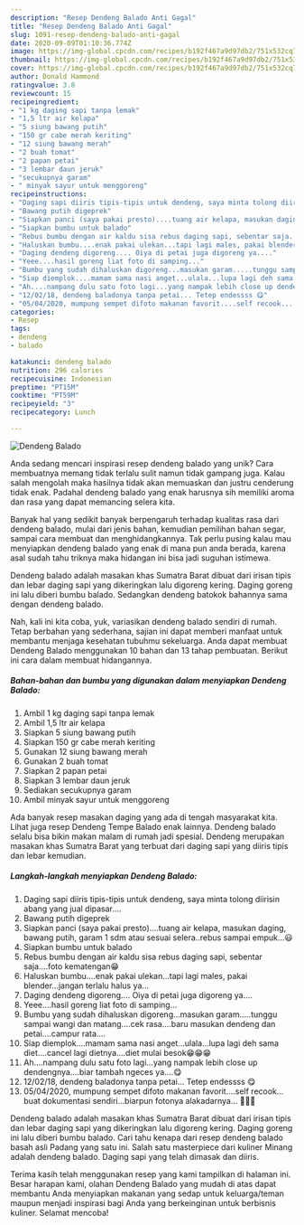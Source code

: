 ```yaml
---
description: "Resep Dendeng Balado Anti Gagal"
title: "Resep Dendeng Balado Anti Gagal"
slug: 1091-resep-dendeng-balado-anti-gagal
date: 2020-09-09T01:10:36.774Z
image: https://img-global.cpcdn.com/recipes/b192f467a9d97db2/751x532cq70/dendeng-balado-foto-resep-utama.jpg
thumbnail: https://img-global.cpcdn.com/recipes/b192f467a9d97db2/751x532cq70/dendeng-balado-foto-resep-utama.jpg
cover: https://img-global.cpcdn.com/recipes/b192f467a9d97db2/751x532cq70/dendeng-balado-foto-resep-utama.jpg
author: Donald Hammond
ratingvalue: 3.8
reviewcount: 15
recipeingredient:
- "1 kg daging sapi tanpa lemak"
- "1,5 ltr air kelapa"
- "5 siung bawang putih"
- "150 gr cabe merah keriting"
- "12 siung bawang merah"
- "2 buah tomat"
- "2 papan petai"
- "3 lembar daun jeruk"
- "secukupnya garam"
- " minyak sayur untuk menggoreng"
recipeinstructions:
- "Daging sapi diiris tipis-tipis untuk dendeng, saya minta tolong diirisin abang yang jual dipasar...."
- "Bawang putih digeprek"
- "Siapkan panci (saya pakai presto)....tuang air kelapa, masukan daging, bawang putih, garam 1 sdm atau sesuai selera..rebus sampai empuk...😃"
- "Siapkan bumbu untuk balado"
- "Rebus bumbu dengan air kaldu sisa rebus daging sapi, sebentar saja....foto kematengan😁"
- "Haluskan bumbu....enak pakai ulekan...tapi lagi males, pakai blender...jangan terlalu halus ya..."
- "Daging dendeng digoreng.... Oiya di petai juga digoreng ya...."
- "Yeee....hasil goreng liat foto di samping..."
- "Bumbu yang sudah dihaluskan digoreng...masukan garam.....tunggu sampai wangi dan matang....cek rasa....baru masukan dendeng dan petai....campur rata...."
- "Siap diemplok....mamam sama nasi anget...ulala...lupa lagi deh sama diet....cancel lagi dietnya....diet mulai besok😁😁😁"
- "Ah....nampang dulu satu foto lagi...yang nampak lebih close up dendengnya....biar tambah ngeces ya....😋"
- "12/02/18, dendeng baladonya tanpa petai... Tetep endessss 😋"
- "05/04/2020, mumpung sempet difoto makanan favorit....self recook... buat dokumentasi sendiri...biarpun fotonya alakadarnya... 🤗😊😍"
categories:
- Resep
tags:
- dendeng
- balado

katakunci: dendeng balado 
nutrition: 296 calories
recipecuisine: Indonesian
preptime: "PT15M"
cooktime: "PT59M"
recipeyield: "3"
recipecategory: Lunch

---
```



![Dendeng Balado](https://img-global.cpcdn.com/recipes/b192f467a9d97db2/751x532cq70/dendeng-balado-foto-resep-utama.jpg)

Anda sedang mencari inspirasi resep dendeng balado yang unik? Cara membuatnya memang tidak terlalu sulit namun tidak gampang juga. Kalau salah mengolah maka hasilnya tidak akan memuaskan dan justru cenderung tidak enak. Padahal dendeng balado yang enak harusnya sih memiliki aroma dan rasa yang dapat memancing selera kita.

Banyak hal yang sedikit banyak berpengaruh terhadap kualitas rasa dari dendeng balado, mulai dari jenis bahan, kemudian pemilihan bahan segar, sampai cara membuat dan menghidangkannya. Tak perlu pusing kalau mau menyiapkan dendeng balado yang enak di mana pun anda berada, karena asal sudah tahu triknya maka hidangan ini bisa jadi suguhan istimewa.

Dendeng balado adalah masakan khas Sumatra Barat dibuat dari irisan tipis dan lebar daging sapi yang dikeringkan lalu digoreng kering. Daging goreng ini lalu diberi bumbu balado. Sedangkan dendeng batokok bahannya sama dengan dendeng balado.


Nah, kali ini kita coba, yuk, variasikan dendeng balado sendiri di rumah. Tetap berbahan yang sederhana, sajian ini dapat memberi manfaat untuk membantu menjaga kesehatan tubuhmu sekeluarga. Anda dapat membuat Dendeng Balado menggunakan 10 bahan dan 13 tahap pembuatan. Berikut ini cara dalam membuat hidangannya.

<!--inarticleads1-->

##### Bahan-bahan dan bumbu yang digunakan dalam menyiapkan Dendeng Balado:

1. Ambil 1 kg daging sapi tanpa lemak
1. Ambil 1,5 ltr air kelapa
1. Siapkan 5 siung bawang putih
1. Siapkan 150 gr cabe merah keriting
1. Gunakan 12 siung bawang merah
1. Gunakan 2 buah tomat
1. Siapkan 2 papan petai
1. Siapkan 3 lembar daun jeruk
1. Sediakan secukupnya garam
1. Ambil  minyak sayur untuk menggoreng


Ada banyak resep masakan daging yang ada di tengah masyarakat kita. Lihat juga resep Dendeng Tempe Balado enak lainnya. Dendeng balado selalu bisa bikin makan malam di rumah jadi spesial. Dendeng merupakan masakan khas Sumatra Barat yang terbuat dari daging sapi yang diiris tipis dan lebar kemudian. 

<!--inarticleads2-->

##### Langkah-langkah menyiapkan Dendeng Balado:

1. Daging sapi diiris tipis-tipis untuk dendeng, saya minta tolong diirisin abang yang jual dipasar....
1. Bawang putih digeprek
1. Siapkan panci (saya pakai presto)....tuang air kelapa, masukan daging, bawang putih, garam 1 sdm atau sesuai selera..rebus sampai empuk...😃
1. Siapkan bumbu untuk balado
1. Rebus bumbu dengan air kaldu sisa rebus daging sapi, sebentar saja....foto kematengan😁
1. Haluskan bumbu....enak pakai ulekan...tapi lagi males, pakai blender...jangan terlalu halus ya...
1. Daging dendeng digoreng.... Oiya di petai juga digoreng ya....
1. Yeee....hasil goreng liat foto di samping...
1. Bumbu yang sudah dihaluskan digoreng...masukan garam.....tunggu sampai wangi dan matang....cek rasa....baru masukan dendeng dan petai....campur rata....
1. Siap diemplok....mamam sama nasi anget...ulala...lupa lagi deh sama diet....cancel lagi dietnya....diet mulai besok😁😁😁
1. Ah....nampang dulu satu foto lagi...yang nampak lebih close up dendengnya....biar tambah ngeces ya....😋
1. 12/02/18, dendeng baladonya tanpa petai... Tetep endessss 😋
1. 05/04/2020, mumpung sempet difoto makanan favorit....self recook... buat dokumentasi sendiri...biarpun fotonya alakadarnya... 🤗😊😍


Dendeng balado adalah masakan khas Sumatra Barat dibuat dari irisan tipis dan lebar daging sapi yang dikeringkan lalu digoreng kering. Daging goreng ini lalu diberi bumbu balado. Cari tahu kenapa dari resep dendeng balado basah asli Padang yang satu ini. Salah satu masterpiece dari kuliner Minang adalah dendeng balado. Daging sapi yang telah dimasak dan diiris. 

Terima kasih telah menggunakan resep yang kami tampilkan di halaman ini. Besar harapan kami, olahan Dendeng Balado yang mudah di atas dapat membantu Anda menyiapkan makanan yang sedap untuk keluarga/teman maupun menjadi inspirasi bagi Anda yang berkeinginan untuk berbisnis kuliner. Selamat mencoba!
